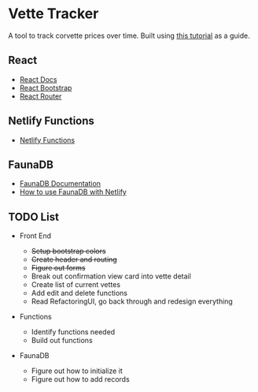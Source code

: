 # Vette Tracker

A tool to track corvette prices over time. Built using [this tutorial](https://www.netlify.com/blog/2018/07/09/building-serverless-crud-apps-with-netlify-functions-faunadb/#2-set-up-faunadb) as a guide.

## React

- [React Docs](https://reactjs.org/)
- [React Bootstrap](https://react-bootstrap.github.io/)
- [React Router](https://reactrouter.com/)

## Netlify Functions

- [Netlify Functions](https://www.netlify.com/products/functions/)

## FaunaDB

- [FaunaDB Documentation](https://docs.fauna.com/fauna/current/start/cloud)
- [How to use FaunaDB with Netlify](https://docs.fauna.com/fauna/current/integrations/netlify.html)

## TODO List

- Front End
  - ~~Setup bootstrap colors~~
  - ~~Create header and routing~~
  - ~~Figure out forms~~
  - Break out confirmation view card into vette detail
  - Create list of current vettes
  - Add edit and delete functions
  - Read RefactoringUI, go back through and redesign everything

- Functions

  - Identify functions needed
  - Build out functions

- FaunaDB
  - Figure out how to initialize it
  - Figure out how to add records
